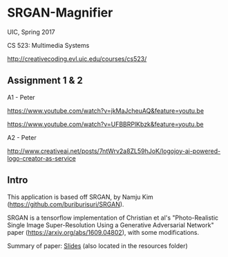 # SRGAN-Magnifier
UIC, Spring 2017

CS 523: Multimedia Systems

http://creativecoding.evl.uic.edu/courses/cs523/
## Assignment 1 & 2
A1 - Peter

https://www.youtube.com/watch?v=jkMaJcheuAQ&feature=youtu.be

https://www.youtube.com/watch?v=UFBBRPlKbzk&feature=youtu.be

A2 - Peter

http://www.creativeai.net/posts/7ntWrv2a8ZL59hJoK/logojoy-ai-powered-logo-creator-as-service

## Intro
This application is based off SRGAN, by Namju Kim (https://github.com/buriburisuri/SRGAN).

SRGAN is a tensorflow implementation of Christian et al's "Photo-Realistic Single Image Super-Resolution Using a Generative Adversarial Network" paper (https://arxiv.org/abs/1609.04802), with some modifications.

Summary of paper: [Slides](resources/paper_Summary_Slides.pdf) (also located in the resources folder)
